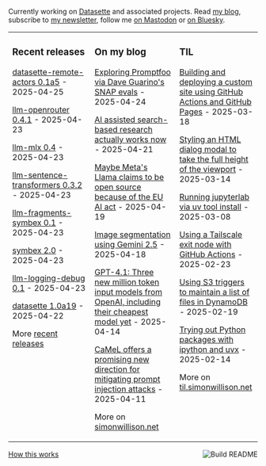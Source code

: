 Currently working on [Datasette](https://datasette.io/) and associated projects. Read [my blog](https://simonwillison.net/), subscribe to [my newsletter](https://simonw.substack.com/), follow me <a href="https://fedi.simonwillison.net/@simon">on Mastodon</a> or [on Bluesky](https://bsky.app/profile/simonwillison.net).

<table><tr><td valign="top" width="33%">

### Recent releases
<!-- recent_releases starts -->
[datasette-remote-actors 0.1a5](https://github.com/datasette/datasette-remote-actors/releases/tag/0.1a5) - 2025-04-25

[llm-openrouter 0.4.1](https://github.com/simonw/llm-openrouter/releases/tag/0.4.1) - 2025-04-23

[llm-mlx 0.4](https://github.com/simonw/llm-mlx/releases/tag/0.4) - 2025-04-23

[llm-sentence-transformers 0.3.2](https://github.com/simonw/llm-sentence-transformers/releases/tag/0.3.2) - 2025-04-23

[llm-fragments-symbex 0.1](https://github.com/simonw/llm-fragments-symbex/releases/tag/0.1) - 2025-04-23

[symbex 2.0](https://github.com/simonw/symbex/releases/tag/2.0) - 2025-04-23

[llm-logging-debug 0.1](https://github.com/simonw/llm-logging-debug/releases/tag/0.1) - 2025-04-23

[datasette 1.0a19](https://github.com/simonw/datasette/releases/tag/1.0a19) - 2025-04-22
<!-- recent_releases ends -->
More [recent releases](https://github.com/simonw/simonw/blob/main/releases.md)
</td><td valign="top" width="34%">

### On my blog
<!-- blog starts -->
[Exploring Promptfoo via Dave Guarino's SNAP evals](https://simonwillison.net/2025/Apr/24/exploring-promptfoo/) - 2025-04-24

[AI assisted search-based research actually works now](https://simonwillison.net/2025/Apr/21/ai-assisted-search/) - 2025-04-21

[Maybe Meta's Llama claims to be open source because of the EU AI act](https://simonwillison.net/2025/Apr/19/llama-eu-ai-act/) - 2025-04-19

[Image segmentation using Gemini 2.5](https://simonwillison.net/2025/Apr/18/gemini-image-segmentation/) - 2025-04-18

[GPT-4.1: Three new million token input models from OpenAI, including their cheapest model yet](https://simonwillison.net/2025/Apr/14/gpt-4-1/) - 2025-04-14

[CaMeL offers a promising new direction for mitigating prompt injection attacks](https://simonwillison.net/2025/Apr/11/camel/) - 2025-04-11
<!-- blog ends -->
More on [simonwillison.net](https://simonwillison.net/)
</td><td valign="top" width="33%">

### TIL
<!-- tils starts -->
[Building and deploying a custom site using GitHub Actions and GitHub Pages](https://til.simonwillison.net/github-actions/github-pages) - 2025-03-18

[Styling an HTML dialog modal to take the full height of the viewport](https://til.simonwillison.net/css/dialog-full-height) - 2025-03-14

[Running jupyterlab via uv tool install](https://til.simonwillison.net/jupyter/jupyterlab-uv-tool-install) - 2025-03-08

[Using a Tailscale exit node with GitHub Actions](https://til.simonwillison.net/tailscale/tailscale-github-actions) - 2025-02-23

[Using S3 triggers to maintain a list of files in DynamoDB](https://til.simonwillison.net/aws/s3-triggers-dynamodb) - 2025-02-19

[Trying out Python packages with ipython and uvx](https://til.simonwillison.net/python/itry) - 2025-02-14
<!-- tils ends -->
More on [til.simonwillison.net](https://til.simonwillison.net/)
</td></tr></table>

<a href="https://github.com/simonw/simonw/actions"><img src="https://github.com/simonw/simonw/workflows/Build%20README/badge.svg" align="right" alt="Build README"></a> <a href="https://simonwillison.net/2020/Jul/10/self-updating-profile-readme/">How this works</a>
